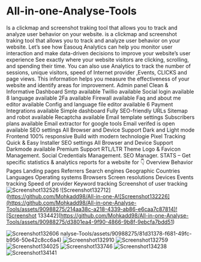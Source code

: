 # All-in-one-Analyse-Tools
Is a clickmap and screenshot traking tool that allows you to track and analyze user behavior on your website.
is a clickmap and screenshot traking tool that allows you to track and analyze user behavior on your website. Let’s see how Easouq Analytics can help you monitor user interaction and make data-driven decisions to improve your website’s user experience See exactly where your website visitors are clicking, scrolling, and spending their time. You can also use Analytics to track the number of sessions, unique visitors, speed of Internet provider ,Events, CLICKS and page views. This information helps you measure the effectiveness of your website and identify areas for improvement.
Admin panel
Clean & Informative Dashboard
Smtp available
Twillio available
Social login available
8 language available
2Fa available
Firewall available
Faq and about me editor available
Config and language file editor available
6 Payment Integrations available
Simple dashboard
Fully SEO-friendly URLs
Sitemap and robot available
Recaptcha available
Email template settings
Subscribers plans available
Email extractor for google tools
Email verifed is open available
SEO settings
All Browser and Device Support
Dark and Light mode Frontend
100% responsive
Build with modern technologie
Pixel Tracking
Quick & Easy Installer
SEO settings
All Browser and Device Support
Darkmode available
Premium Support
RTL/LTR Theme
Logo & Favicon Management.
Social Credentials Management.
SEO Manager.
STATS – Get specific statistics & analytics reports for a website for 👇
Overview
Behavior
Pages
Landing pages
Referrers
Search engines
Geographic
Countries
Languages
Operating systems
Browsers
Screen resolutions
Devices
Events tracking
Speed of provider
Keyword tracking
Screenshot of user tracking
![Screenshot132526](https://github.com/Mohkadd98/All-in-one-Analyse-Tools/assets/90988275/bca4972e-6f62-4d76-a6a1-c73bbdb2b9cc)
![Screenshot132712](https://github.com/Mohkadd98/All-in-one-A![Screenshot132226](https://github.com/Mohkadd98/All-in-one-Analyse-Tools/assets/90988275/214aa38c-a218-4339-ab86-e6caa7c87814)![Screenshot 133442](https://github.com/Mohkadd98/All-in-one-Analyse-Tools/assets/90988275/d3801ea4-9f90-4866-9b8f-9ebcfa7bdd51)

![Screenshot132606](https://github.com/Mohkadd98/All-in-one-Analyse-Tools/assets/90988275/56f550ec-8211-449f-877b-77588e70c2ac)
nalyse-Tools/assets/90988275/81d31378-f681-49fc-b956-50e42c8cc6a4)
![Screenshot132910](https://github.com/Mohkadd98/All-in-one-Analyse-Tools/assets/90988275/e78f6e05-e9ef-4e7b-9ee0-1281d6a008ed)
![Screenshot132759](https://github.com/Mohkadd98/All-in-one-Analyse-Tools/assets/90988275/140ab591-e7d0-4000-a250-625f2f066bcf)
![Screenshot134025](https://github.com/Mohkadd98/All-in-one-Analyse-Tools/assets/90988275/a94a7daf-348e-4adf-a527-4ccfba02a4a1)
![Screenshot133746](https://github.com/Mohkadd98/All-in-one-Analyse-Tools/assets/90988275/8d68a57f-a0be-43f1-886b-aeacd1b376f9)
![Screenshot134238](https://github.com/Mohkadd98/All-in-one-Analyse-Tools/assets/90988275/6ae9d4fd-b144-4489-991e-700f7103d625)
![Screenshot134141](https://github.com/Mohkadd98/All-in-one-Analyse-Tools/assets/90988275/29d8b676-7419-498c-bdd3-453922af7ce8)
